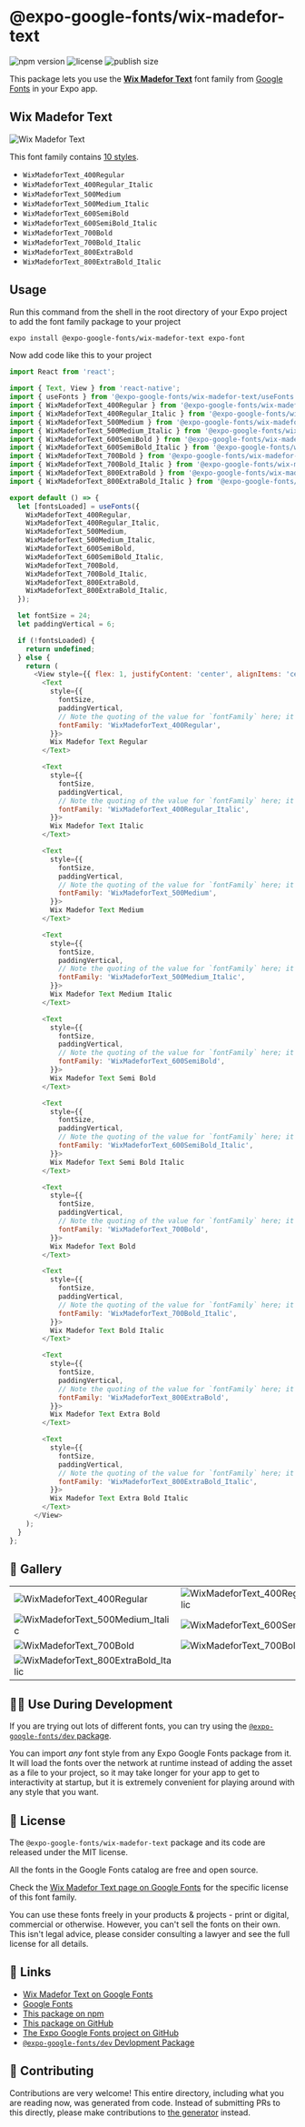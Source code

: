 # @expo-google-fonts/wix-madefor-text

![npm version](https://flat.badgen.net/npm/v/@expo-google-fonts/wix-madefor-text)
![license](https://flat.badgen.net/github/license/expo/google-fonts)
![publish size](https://flat.badgen.net/packagephobia/install/@expo-google-fonts/wix-madefor-text)

This package lets you use the [**Wix Madefor Text**](https://fonts.google.com/specimen/Wix+Madefor+Text) font family from [Google Fonts](https://fonts.google.com/) in your Expo app.

## Wix Madefor Text

![Wix Madefor Text](./font-family.png)

This font family contains [10 styles](#-gallery).

- `WixMadeforText_400Regular`
- `WixMadeforText_400Regular_Italic`
- `WixMadeforText_500Medium`
- `WixMadeforText_500Medium_Italic`
- `WixMadeforText_600SemiBold`
- `WixMadeforText_600SemiBold_Italic`
- `WixMadeforText_700Bold`
- `WixMadeforText_700Bold_Italic`
- `WixMadeforText_800ExtraBold`
- `WixMadeforText_800ExtraBold_Italic`

## Usage

Run this command from the shell in the root directory of your Expo project to add the font family package to your project
```sh
expo install @expo-google-fonts/wix-madefor-text expo-font
```

Now add code like this to your project
```js
import React from 'react';

import { Text, View } from 'react-native';
import { useFonts } from '@expo-google-fonts/wix-madefor-text/useFonts';
import { WixMadeforText_400Regular } from '@expo-google-fonts/wix-madefor-text/400Regular';
import { WixMadeforText_400Regular_Italic } from '@expo-google-fonts/wix-madefor-text/400Regular_Italic';
import { WixMadeforText_500Medium } from '@expo-google-fonts/wix-madefor-text/500Medium';
import { WixMadeforText_500Medium_Italic } from '@expo-google-fonts/wix-madefor-text/500Medium_Italic';
import { WixMadeforText_600SemiBold } from '@expo-google-fonts/wix-madefor-text/600SemiBold';
import { WixMadeforText_600SemiBold_Italic } from '@expo-google-fonts/wix-madefor-text/600SemiBold_Italic';
import { WixMadeforText_700Bold } from '@expo-google-fonts/wix-madefor-text/700Bold';
import { WixMadeforText_700Bold_Italic } from '@expo-google-fonts/wix-madefor-text/700Bold_Italic';
import { WixMadeforText_800ExtraBold } from '@expo-google-fonts/wix-madefor-text/800ExtraBold';
import { WixMadeforText_800ExtraBold_Italic } from '@expo-google-fonts/wix-madefor-text/800ExtraBold_Italic';

export default () => {
  let [fontsLoaded] = useFonts({
    WixMadeforText_400Regular,
    WixMadeforText_400Regular_Italic,
    WixMadeforText_500Medium,
    WixMadeforText_500Medium_Italic,
    WixMadeforText_600SemiBold,
    WixMadeforText_600SemiBold_Italic,
    WixMadeforText_700Bold,
    WixMadeforText_700Bold_Italic,
    WixMadeforText_800ExtraBold,
    WixMadeforText_800ExtraBold_Italic,
  });

  let fontSize = 24;
  let paddingVertical = 6;

  if (!fontsLoaded) {
    return undefined;
  } else {
    return (
      <View style={{ flex: 1, justifyContent: 'center', alignItems: 'center' }}>
        <Text
          style={{
            fontSize,
            paddingVertical,
            // Note the quoting of the value for `fontFamily` here; it expects a string!
            fontFamily: 'WixMadeforText_400Regular',
          }}>
          Wix Madefor Text Regular
        </Text>

        <Text
          style={{
            fontSize,
            paddingVertical,
            // Note the quoting of the value for `fontFamily` here; it expects a string!
            fontFamily: 'WixMadeforText_400Regular_Italic',
          }}>
          Wix Madefor Text Italic
        </Text>

        <Text
          style={{
            fontSize,
            paddingVertical,
            // Note the quoting of the value for `fontFamily` here; it expects a string!
            fontFamily: 'WixMadeforText_500Medium',
          }}>
          Wix Madefor Text Medium
        </Text>

        <Text
          style={{
            fontSize,
            paddingVertical,
            // Note the quoting of the value for `fontFamily` here; it expects a string!
            fontFamily: 'WixMadeforText_500Medium_Italic',
          }}>
          Wix Madefor Text Medium Italic
        </Text>

        <Text
          style={{
            fontSize,
            paddingVertical,
            // Note the quoting of the value for `fontFamily` here; it expects a string!
            fontFamily: 'WixMadeforText_600SemiBold',
          }}>
          Wix Madefor Text Semi Bold
        </Text>

        <Text
          style={{
            fontSize,
            paddingVertical,
            // Note the quoting of the value for `fontFamily` here; it expects a string!
            fontFamily: 'WixMadeforText_600SemiBold_Italic',
          }}>
          Wix Madefor Text Semi Bold Italic
        </Text>

        <Text
          style={{
            fontSize,
            paddingVertical,
            // Note the quoting of the value for `fontFamily` here; it expects a string!
            fontFamily: 'WixMadeforText_700Bold',
          }}>
          Wix Madefor Text Bold
        </Text>

        <Text
          style={{
            fontSize,
            paddingVertical,
            // Note the quoting of the value for `fontFamily` here; it expects a string!
            fontFamily: 'WixMadeforText_700Bold_Italic',
          }}>
          Wix Madefor Text Bold Italic
        </Text>

        <Text
          style={{
            fontSize,
            paddingVertical,
            // Note the quoting of the value for `fontFamily` here; it expects a string!
            fontFamily: 'WixMadeforText_800ExtraBold',
          }}>
          Wix Madefor Text Extra Bold
        </Text>

        <Text
          style={{
            fontSize,
            paddingVertical,
            // Note the quoting of the value for `fontFamily` here; it expects a string!
            fontFamily: 'WixMadeforText_800ExtraBold_Italic',
          }}>
          Wix Madefor Text Extra Bold Italic
        </Text>
      </View>
    );
  }
};

```

## 🔡 Gallery


||||
|-|-|-|
|![WixMadeforText_400Regular](./WixMadeforText_400Regular.ttf.png)|![WixMadeforText_400Regular_Italic](./WixMadeforText_400Regular_Italic.ttf.png)|![WixMadeforText_500Medium](./WixMadeforText_500Medium.ttf.png)||
|![WixMadeforText_500Medium_Italic](./WixMadeforText_500Medium_Italic.ttf.png)|![WixMadeforText_600SemiBold](./WixMadeforText_600SemiBold.ttf.png)|![WixMadeforText_600SemiBold_Italic](./WixMadeforText_600SemiBold_Italic.ttf.png)||
|![WixMadeforText_700Bold](./WixMadeforText_700Bold.ttf.png)|![WixMadeforText_700Bold_Italic](./WixMadeforText_700Bold_Italic.ttf.png)|![WixMadeforText_800ExtraBold](./WixMadeforText_800ExtraBold.ttf.png)||
|![WixMadeforText_800ExtraBold_Italic](./WixMadeforText_800ExtraBold_Italic.ttf.png)||||


## 👩‍💻 Use During Development

If you are trying out lots of different fonts, you can try using the [`@expo-google-fonts/dev` package](https://github.com/expo/google-fonts/tree/master/font-packages/dev#readme).

You can import *any* font style from any Expo Google Fonts package from it. It will load the fonts
over the network at runtime instead of adding the asset as a file to your project, so it may take longer
for your app to get to interactivity at startup, but it is extremely convenient
for playing around with any style that you want.

## 📖 License

The `@expo-google-fonts/wix-madefor-text` package and its code are released under the MIT license.

All the fonts in the Google Fonts catalog are free and open source.

Check the [Wix Madefor Text page on Google Fonts](https://fonts.google.com/specimen/Wix+Madefor+Text) for the specific license of this font family.

You can use these fonts freely in your products & projects - print or digital, commercial or otherwise. However, you can't sell the fonts on their own. This isn't legal advice, please consider consulting a lawyer and see the full license for all details.

## 🔗 Links

- [Wix Madefor Text on Google Fonts](https://fonts.google.com/specimen/Wix+Madefor+Text)
- [Google Fonts](https://fonts.google.com/)
- [This package on npm](https://www.npmjs.com/package/@expo-google-fonts/wix-madefor-text)
- [This package on GitHub](https://github.com/expo/google-fonts/tree/master/font-packages/wix-madefor-text)
- [The Expo Google Fonts project on GitHub](https://github.com/expo/google-fonts)
- [`@expo-google-fonts/dev` Devlopment Package](https://github.com/expo/google-fonts/tree/master/font-packages/dev)

## 🤝 Contributing

Contributions are very welcome! This entire directory, including what you are reading now, was generated from code. Instead of submitting PRs to this directly, please make contributions to [the generator](https://github.com/expo/google-fonts/tree/master/packages/generator) instead.
